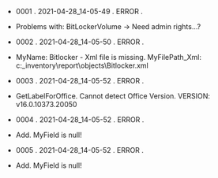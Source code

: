 * 0001  .  2021-04-28_14-05-49  .  ERROR  .  
* Problems with: BitLockerVolume -> Need admin rights...?
 
 
 
* 0002  .  2021-04-28_14-05-50  .  ERROR  .  
* MyName: Bitlocker - Xml file is missing. MyFilePath_Xml: c:\_inventory\report\objects\Bitlocker.xml
 
 
 
* 0003  .  2021-04-28_14-05-52  .  ERROR  .  
* GetLabelForOffice. Cannot detect Office Version. VERSION: v16.0.10373.20050
 
 
 
* 0004  .  2021-04-28_14-05-52  .  ERROR  .  
* Add. MyField is null!
 
 
 
* 0005  .  2021-04-28_14-05-52  .  ERROR  .  
* Add. MyField is null!
 
 
 
